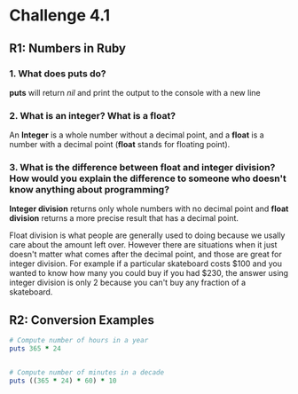 # Challenge 4.1

## R1: Numbers in Ruby

### 1. What does puts do?

  **puts** will return *nil* and print the output to the console with a new line

### 2. What is an integer? What is a float?

  An **Integer** is a whole number without a decimal point, and a **float** is a number with  a decimal point (**float** stands for floating point).

### 3. What is the difference between float and integer division? How would you explain the difference to someone who doesn't know anything about programming?

  **Integer division** returns only whole numbers with no decimal point and **float division** returns a more precise result that has a decimal point.

  Float division is what people are generally used to doing because we usally care about the amount left over. However there are situations when it just doesn't matter what comes after the decimal point, and those are great for integer division. For example if a particular skateboard costs $100 and you wanted to know how many you could buy if you had $230, the answer using integer division is only 2 because you can't buy any fraction of a skateboard.


## R2: Conversion Examples

```ruby
# Compute number of hours in a year
puts 365 * 24


# Compute number of minutes in a decade
puts ((365 * 24) * 60) * 10
```
